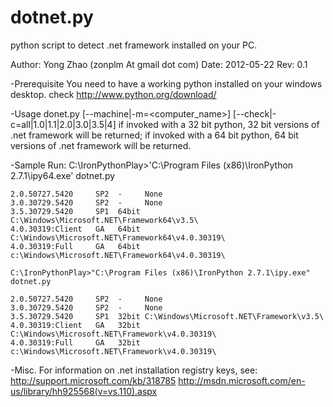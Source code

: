dotnet.py
=========

python script to detect .net framework installed on your PC.

Author: Yong Zhao (zonplm At gmail dot com)
Date:   2012-05-22
Rev:    0.1    
  

-Prerequisite
  You need to have a working python installed on your windows desktop.
  check http://www.python.org/download/
  
-Usage
    donet.py [--machine|-m=<computer_name>] [--check|-c=all|1.0|1.1|2.0|3.0|3.5|4]
    if invoked with a 32 bit python, 32 bit versions of .net framework will be returned;
    if invoked with a 64 bit python, 64 bit versions of .net framework will be returned.

-Sample Run:
    C:\IronPythonPlay>'C:\Program Files (x86)\IronPython 2.7.1\ipy64.exe' dotnet.py
    
    2.0.50727.5420     SP2  -     None
    3.0.30729.5420     SP2  -     None
    3.5.30729.5420     SP1  64bit C:\Windows\Microsoft.NET\Framework64\v3.5\ 
    4.0.30319:Client   GA   64bit C:\Windows\Microsoft.NET\Framework64\v4.0.30319\ 
    4.0.30319:Full     GA   64bit c:\Windows\Microsoft.NET\Framework64\v4.0.30319\ 
    
    C:\IronPythonPlay>"C:\Program Files (x86)\IronPython 2.7.1\ipy.exe" dotnet.py 
    
    2.0.50727.5420     SP2  -     None
    3.0.30729.5420     SP2  -     None
    3.5.30729.5420     SP1  32bit C:\Windows\Microsoft.NET\Framework\v3.5\ 
    4.0.30319:Client   GA   32bit C:\Windows\Microsoft.NET\Framework\v4.0.30319\  
    4.0.30319:Full     GA   32bit c:\Windows\Microsoft.NET\Framework\v4.0.30319\ 

-Misc.
	For information on .net installation registry keys, see:
	http://support.microsoft.com/kb/318785
	http://msdn.microsoft.com/en-us/library/hh925568(v=vs.110).aspx
